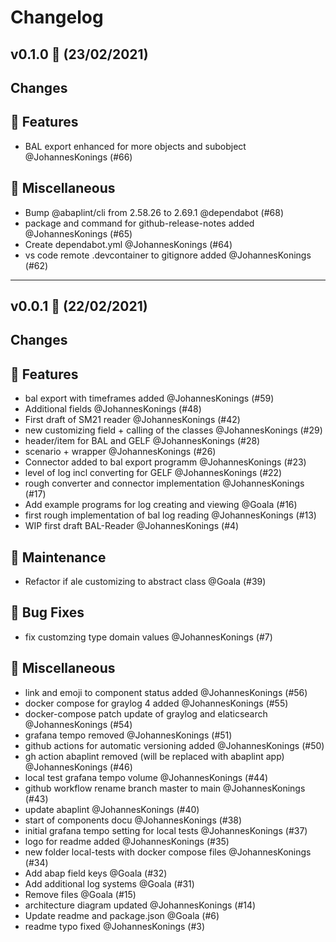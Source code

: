# Changelog

## v0.1.0 🌈 (23/02/2021)
## Changes
## 🚀 Features

- BAL export enhanced for more objects and subobject @JohannesKonings (#66)

## 🧺 Miscellaneous

- Bump @abaplint/cli from 2.58.26 to 2.69.1 @dependabot (#68)
- package and command for github-release-notes added @JohannesKonings (#65)
- Create dependabot.yml @JohannesKonings (#64)
- vs code remote .devcontainer to  gitignore added @JohannesKonings (#62)

---

## v0.0.1 🌈 (22/02/2021)
## Changes

## 🚀 Features

- bal export with timeframes added @JohannesKonings (#59)
- Additional fields @JohannesKonings (#48)
- First draft of SM21 reader @JohannesKonings (#42)
- new customizing field + calling of the classes @JohannesKonings (#29)
- header/item for BAL and GELF @JohannesKonings (#28)
- scenario + wrapper @JohannesKonings (#26)
- Connector added to bal export programm @JohannesKonings (#23)
- level of log incl converting for GELF @JohannesKonings (#22)
- rough converter and connector implementation @JohannesKonings (#17)
- Add example programs for log creating and viewing  @Goala (#16)
- first rough implementation of bal log reading @JohannesKonings (#13)
- WIP first draft BAL-Reader @JohannesKonings (#4)

## 🧰 Maintenance

- Refactor if ale customizing to abstract class @Goala (#39)

## 🐛 Bug Fixes

- fix customzing type domain values @JohannesKonings (#7)

## 🧺 Miscellaneous

- link and emoji to component status added @JohannesKonings (#56)
- docker compose for graylog 4 added @JohannesKonings (#55)
- docker-compose patch update of graylog and elaticsearch @JohannesKonings (#54)
- grafana tempo removed @JohannesKonings (#51)
- github actions for automatic versioning added @JohannesKonings (#50)
- gh action abaplint removed (will be replaced with abaplint app) @JohannesKonings (#46)
- local test grafana tempo volume @JohannesKonings (#44)
- github workflow rename branch master to main @JohannesKonings (#43)
- update abaplint @JohannesKonings (#40)
- start of components docu @JohannesKonings (#38)
- initial grafana tempo setting for local tests @JohannesKonings (#37)
- logo for readme added @JohannesKonings (#35)
- new folder local-tests with docker compose files @JohannesKonings (#34)
- Add abap field keys @Goala (#32)
- Add additional log systems @Goala (#31)
- Remove files @Goala (#15)
- architecture diagram updated @JohannesKonings (#14)
- Update readme and package.json @Goala (#6)
- readme typo fixed @JohannesKonings (#3)